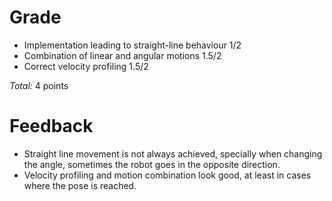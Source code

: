 Grade
=====


* Implementation leading to straight-line behaviour	1/2
* Combination of linear and angular motions			1.5/2
* Correct velocity profiling						1.5/2


_Total:_ 4 points

Feedback
========

* Straight line movement is not always achieved, specially when changing the angle,  sometimes the robot goes in the opposite direction.
* Velocity profiling and motion combination look good, at least in cases where the pose is reached.
